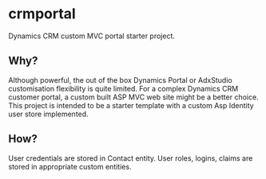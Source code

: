 # crmportal
Dynamics CRM custom MVC portal starter project.

## Why?
Although powerful, the out of the box Dynamics Portal or AdxStudio customisation flexibility is quite limited.
For a complex Dynamics CRM customer portal, a custom built ASP MVC web site might be a better choice. 
This project is intended to be a starter template with a custom Asp Identity user store implemented.

## How?
User credentials are stored in Contact entity.
User roles, logins, claims are stored in appropriate custom entities.
